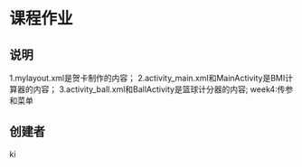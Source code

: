 # 课程作业
## 说明
1.mylayout.xml是贺卡制作的内容；
2.activity_main.xml和MainActivity是BMI计算器的内容；
3.activity_ball.xml和BallActivity是篮球计分器的内容;
week4:传参和菜单
## 创建者
ki

